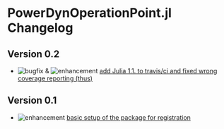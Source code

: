 # PowerDynOperationPoint.jl Changelog

## Version 0.2

* ![bugfix](https://img.shields.io/badge/PD-bugfix-%23d73a4a.svg) & ![enhancement](https://img.shields.io/badge/PD-enhancement-%23a2eeef.svg) [add Julia 1.1. to travis/ci and fixed wrong coverage reporting (thus)](https://github.com/JuliaEnergy/PowerDynOperationPoint.jl/pull/5)


## Version 0.1

* ![enhancement](https://img.shields.io/badge/PD-enhancement-%23a2eeef.svg) [basic setup of the package for registration](https://github.com/JuliaEnergy/PowerDynOperationPoint.jl/pull/3)
